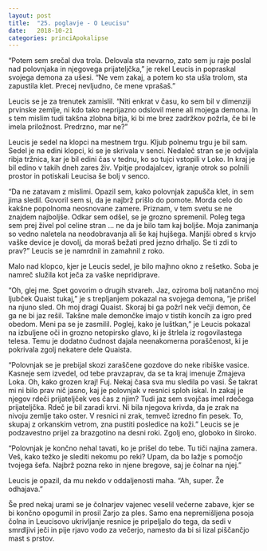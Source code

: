 ```yaml
---
layout: post
title:  "25. poglavje - O Leucisu"
date:   2018-10-21
categories: princiApokalipse
---
```

“Potem sem srečal dva trola. Delovala sta nevarno, zato sem ju raje poslal nad polovnjaka in njegovega prijateljčka,” je rekel Leucis in popraskal svojega demona za ušesi. “Ne vem zakaj, a potem ko sta ušla trolom, sta zapustila klet. Precej nevljudno, če mene vprašaš.”

Leucis se je za trenutek zamislil. “Niti enkrat v času, ko sem bil v dimenziji prvinske zemlje, ni kdo tako neprijazno odslovil mene ali mojega demona. In s tem mislim tudi takšna zlobna bitja, ki bi me brez zadržkov požrla, če bi le imela priložnost. Predrzno, mar ne?”

Leucis je sedel na klopci na mestnem trgu. Kljub polnemu trgu je bil sam. Sedel je na edini klopci, ki se je skrivala v senci. Nedaleč stran se je odvijala ribja tržnica, kar je bil edini čas v tednu, ko so tujci vstopili v Loko. In kraj je bil edino v takih dneh zares živ. Vpitje prodajalcev, igranje otrok so polnili prostor in potiskali Leucisa še bolj v senco.

“Da ne zatavam z mislimi. Opazil sem, kako polovnjak zapušča klet, in sem jima sledil. Govoril sem si, da je najbrž prišlo do pomote. Morda celo do kakšne popolnoma neosnovane zamere. Priznam, v tem svetu se ne znajdem najboljše. Odkar sem odšel, se je grozno spremenil. Poleg tega sem prej živel pol celine stran ... ne da je bilo tam kaj boljše. Moja zanimanja so vedno naletela na neodobravanja ali še kaj hujšega. Manjši obred s krvjo vaške device je dovolj, da moraš bežati pred jezno drhaljo. Se ti zdi to prav?” Leucis se je namrdnil in zamahnil z roko.

Malo nad klopco, kjer je Leucis sedel, je bilo majhno okno z rešetko. Soba je namreč služila kot ječa za vaške nepridiprave.

“Oh, glej me. Spet govorim o drugih stvareh. Jaz, oziroma bolj natančno moj ljubček Quaist tukaj,” je s trepljanjem pokazal na svojega demona, ”je prišel na njuno sled. Oh moj dragi Quaist. Skoraj bi ga požrl nek večji demon, če ga ne bi jaz rešil. Takšne male demončke imajo v tistih koncih za igro pred obedom. Meni pa se je zasmilil. Poglej, kako je luštkan,” je Leucis pokazal na izbuljene oči in grozno netopirsko glavo, ki je štrlela iz rogovilastega telesa. Temu je dodatno čudnost dajala neenakomerna  poraščenost, ki je pokrivala zgolj nekatere dele Quaista.

“Polovnjak se je prebijal skozi zaraščene gozdove do neke ribiške vasice. Kasneje sem izvedel, od tebe pravzaprav, da se ta kraj imenuje Zmajeva Loka. Oh, kako grozen kraj! Fuj. Nekaj časa sva mu sledila po vasi. Še takrat mi ni bilo prav nič jasno, kaj je polovnjak v resnici sploh iskal. In zakaj je njegov rdeči prijateljček ves čas z njim? Tudi jaz sem svojčas imel rdečega prijateljčka. Rdeč je bil zaradi krvi. Ni bila njegova krivda, da je zrak na nivoju zemlje tako oster. V resnici ni zrak, temveč izredno fin pesek. To, skupaj z orkanskim vetrom, zna pustiti posledice na koži.” Leucis se je podzavestno prijel za brazgotino na desni roki. Zgolj eno, globoko in široko.

“Polovnjak je končno nehal tavati, ko je prišel do tebe. Tu tiči najina zamera. Veš, kako težko je slediti nekomu po reki? Upam, da bo lažje s pomočjo tvojega šefa. Najbrž pozna reko in njene bregove, saj je čolnar na njej.”

Leucis je opazil, da mu nekdo v oddaljenosti maha. “Ah, super. Že odhajava.”

Še pred nekaj urami se je čolnarjev vajenec veselil večerne zabave, kjer se bi končno opogumil in prosil Zarjo za ples. Samo ena nepremišljena posoja čolna in Leucisovo ukrivljanje resnice je pripeljalo do tega, da sedi v smrdljivi ječi in pije rjavo vodo za večerjo, namesto da bi si lizal piščančjo mast s prstov.
